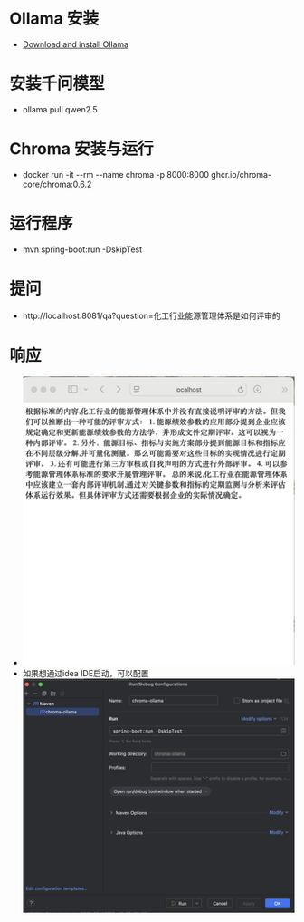 # Ollama 安装
- [Download and install Ollama](https://ollama.com/download)
# 安装千问模型
- ollama pull qwen2.5
# Chroma 安装与运行
- docker run -it --rm --name chroma -p 8000:8000 ghcr.io/chroma-core/chroma:0.6.2
# 运行程序
- mvn spring-boot:run -DskipTest
# 提问
- http://localhost:8081/qa?question=化工行业能源管理体系是如何评审的
# 响应
- ![](response.png)
- 如果想通过idea IDE启动，可以配置
![](idea%20setup.png)